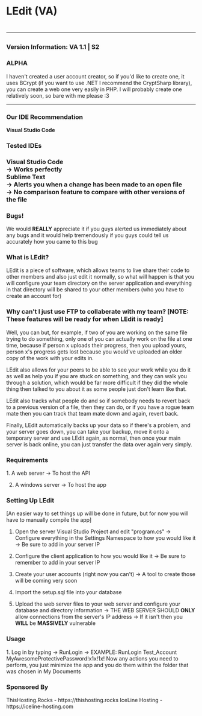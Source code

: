<h1>LEdit (VA)<h1>

<hr />
<h3>Version Information: VA 1.1 | S2</h3>
<h3>ALPHA</h3>
I haven't created a user account creator, so if you'd like to create one, it uses BCrypt (if you want to use .NET I recommend the CryptSharp library), you can create a web one very easily in PHP.
I will probably create one relatively soon, so bare with me please :3
<hr />

<h3>Our IDE Recommendation</h3>
<b>Visual Studio Code</b>

<h3>Tested IDEs<h3>
Visual Studio Code <br>
 -> Works perfectly <br>
Sublime Text<br>
 -> Alerts you when a change has been made to an open file<br>
 -> No comparison feature to compare with other versions of the file

<h3>Bugs!</h3>
We would <b>REALLY</b> appreciate it if you guys alerted us immediately about any bugs and it would help tremendously if you guys could tell us accurately how you came to this bug

<h3>What is LEdit?</h3>
LEdit is a piece of software, which allows teams to live share their code to other members and also just edit it normally, so what will happen is that you will configure your team directory on the server application and everything in that directory will be shared to your other members (who you have to create an account for)

<h3>Why can't I just use FTP to collaberate with my team? [NOTE: These features will be ready for when LEdit is ready]</h3>
Well, you can but, for example, if two of you are working on the same file trying to do something, only one of you can actually work on the file at one time, because if person x uploads their progress, then you upload yours, person x's progress gets lost because you would've uploaded an older copy of the work with your edits in.

LEdit also allows for your peers to be able to see your work while you do it as well as help you if you are stuck on something, and they can walk you through a solution, which would be far more difficult if they did the whole thing then talked to you about it as some people just don't learn like that.

LEdit also tracks what people do and so if somebody needs to revert back to a previous version of a file, then they can do, or if you have a rogue team mate then you can track that team mate down and again, revert back.

Finally, LEdit automatically backs up your data so if there's a problem, and your server goes down, you can take your backup, move it onto a temporary server and use LEdit again, as normal, then once your main server is back online, you can just transfer the data over again very simply.

<h3>Requirements</h3>
1. A web server
 -> To host the API

2. A windows server
 -> To host the app

<h3>Setting Up LEdit</h3>
[An easier way to set things up will be done in future, but for now you will have to manually compile the app]

1. Open the server Visual Studio Project and edit "program.cs"
 -> Configure everything in the Settings Namespace to how you would like it
  -> Be sure to add in your server IP

2. Configure the client application to how you would like it
 -> Be sure to remember to add in your server IP 

3. Create your user accounts (right now you can't)
 -> A tool to create those will be coming very soon

4. Import the setup.sql file into your database

5. Upload the web server files to your web server and configure your database and directory information
 -> THE WEB SERVER SHOULD <b>ONLY</b> allow connections from the server's IP address
  -> If it isn't then you <b>WILL</b> be <b>MASSIVELY</b> vulnerable

<h3>Usage</h3>
 1. Log in by typing
  -> RunLogin <Username> <Password>
   -> EXAMPLE: RunLogin Test_Account MyAwesomeProtectivePassword!x1x!1x!
 Now any actions you need to perform, you just minimize the app and you do them within the folder that was chosen in My Documents
 
<h3>Sponsored By</h3>
ThisHosting.Rocks - https://thishosting.rocks
IceLine Hosting - https://iceline-hosting.com
